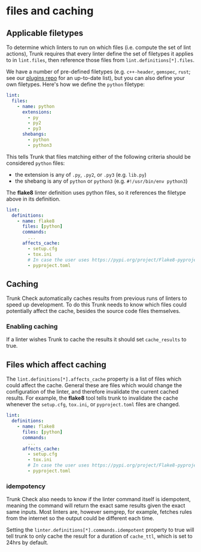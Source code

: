 # files and caching

## Applicable filetypes

To determine which linters to run on which files (i.e. compute the set of lint actions), Trunk 
requires that every linter define the set of filetypes it applies to in `lint.files`, then reference
those files from `lint.definitions[*].files`.

We have a number of pre-defined filetypes (e.g. `c++-header`, `gemspec`, `rust`; see our [plugins repo](https://github.com/trunk-io/plugins/blob/main/linters/plugin.yaml) for an up-to-date list), but you can also define your own filetypes. Here's how we define the `python` filetype:

```yaml
lint:
  files:
    - name: python
      extensions:
        - py
        - py2
        - py3
      shebangs:
        - python
        - python3
```

This tells Trunk that files matching either of the following criteria should be considered `python` files:

* the extension is any of `.py`, `.py2`, or `.py3` (e.g. `lib.py`)
* the shebang is any of `python` or `python3` (e.g. `#!/usr/bin/env python3`)

The **flake8** linter definition uses python files, so it references the filetype above in its definition.

```yaml
lint:
  definitions:
    - name: flake8
      files: [python]
      commands:
        ...
      affects_cache:
        - setup.cfg
        - tox.ini
        # In case the user uses https://pypi.org/project/Flake8-pyproject/
        - pyproject.toml
```




## Caching

Trunk Check automatically caches results from previous runs of linters to speed
up development.  To do this Trunk needs to know which files could potentially affect
the cache, besides the source code files themselves.

### Enabling caching
If a linter wishes Trunk to cache the results it should set `cache_results` to true.


## Files which affect caching

The `lint.definitions[*].affects_cache` property is a list of files which
could affect the cache. General these are files which would change the configuration
of the linter, and therefore invalidate the current cached results. For example,
the **flake8** tool tells trunk to invalidate the cache whenever the `setup.cfg`, `tox.ini`,
or `pyproject.toml` files are changed.

```yaml
lint:
  definitions:
    - name: flake8
      files: [python]
      commands:
        ...
      affects_cache:
        - setup.cfg
        - tox.ini
        # In case the user uses https://pypi.org/project/Flake8-pyproject/
        - pyproject.toml
```


### idempotency

Trunk Check also needs to know if the linter command itself is idempotent, meaning the command will
return the exact same results given the exact same inputs. Most linters are, however semgrep,
for example, fetches rules from the internet so the output could be different each time.

Setting the `linter.definitions[*].commands.idempotent` property to true will tell
trunk to only cache the result for a duration of `cache_ttl`, which is set to 24hrs by default.

